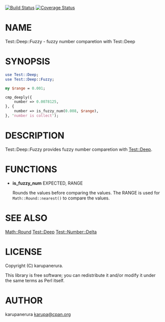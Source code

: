 [![Build Status](https://travis-ci.org/karupanerura/Test-Deep-Fuzzy.svg?branch=master)](https://travis-ci.org/karupanerura/Test-Deep-Fuzzy) [![Coverage Status](http://codecov.io/github/karupanerura/Test-Deep-Fuzzy/coverage.svg?branch=master)](https://codecov.io/github/karupanerura/Test-Deep-Fuzzy?branch=master)
# NAME

Test::Deep::Fuzzy - fuzzy number comparetion with Test::Deep

# SYNOPSIS

```perl
use Test::Deep;
use Test::Deep::Fuzzy;

my $range = 0.001;

cmp_deeply({
    number => 0.0078125,
}, {
    number => is_fuzzy_num(0.008, $range),
}, 'number is collect');
```

# DESCRIPTION

Test::Deep::Fuzzy provides fuzzy number comparetion with [Test::Deep](https://metacpan.org/pod/Test::Deep).

# FUNCTIONS

- **is\_fuzzy\_num** EXPECTED, RANGE

    Rounds the values before comparing the values.
    The RANGE is used for `Math::Round::nearest()` to compare the values.

# SEE ALSO

[Math::Round](https://metacpan.org/pod/Math::Round)
[Test::Deep](https://metacpan.org/pod/Test::Deep)
[Test::Number::Delta](https://metacpan.org/pod/Test::Number::Delta)

# LICENSE

Copyright (C) karupanerura.

This library is free software; you can redistribute it and/or modify
it under the same terms as Perl itself.

# AUTHOR

karupanerura <karupa@cpan.org>
